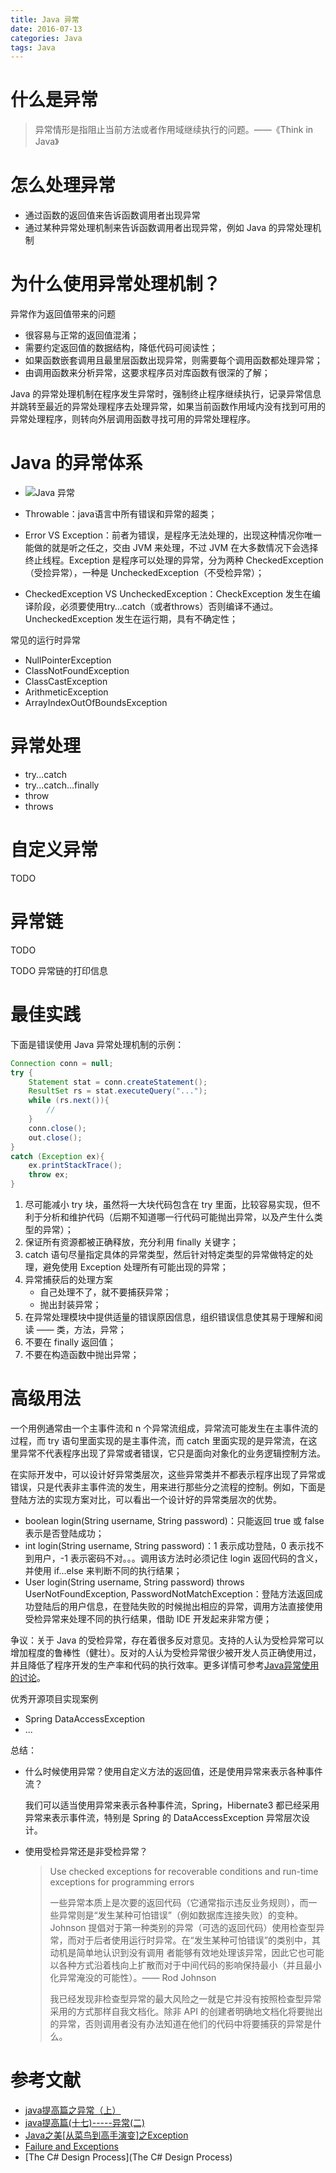 ```yaml
---
title: Java 异常
date: 2016-07-13
categories: Java
tags: Java
---
```


# 什么是异常
> 异常情形是指阻止当前方法或者作用域继续执行的问题。——《Think in Java》

# 怎么处理异常
- 通过函数的返回值来告诉函数调用者出现异常
- 通过某种异常处理机制来告诉函数调用者出现异常，例如 Java 的异常处理机制

# 为什么使用异常处理机制？
异常作为返回值带来的问题
- 很容易与正常的返回值混淆；
- 需要约定返回值的数据结构，降低代码可阅读性；
- 如果函数嵌套调用且最里层函数出现异常，则需要每个调用函数都处理异常；
- 由调用函数来分析异常，这要求程序员对库函数有很深的了解；

Java 的异常处理机制在程序发生异常时，强制终止程序继续执行，记录异常信息并跳转至最近的异常处理程序去处理异常，如果当前函数作用域内没有找到可用的异常处理程序，则转向外层调用函数寻找可用的异常处理程序。

# Java 的异常体系
- ![Java 异常](http://images.cnitblog.com/blog/381060/201311/22185952-834d92bc2bfe498f9a33414cc7a2c8a4.png)

- Throwable：java语言中所有错误和异常的超类；
- Error VS Exception：前者为错误，是程序无法处理的，出现这种情况你唯一能做的就是听之任之，交由 JVM 来处理，不过 JVM 在大多数情况下会选择终止线程。Exception 是程序可以处理的异常，分为两种 CheckedException（受捡异常），一种是 UncheckedException（不受检异常）；
- CheckedException VS UncheckedException：CheckException 发生在编译阶段，必须要使用try…catch（或者throws）否则编译不通过。UncheckedException 发生在运行期，具有不确定性；

常见的运行时异常
- NullPointerException
- ClassNotFoundException
- ClassCastException
- ArithmeticException
- ArrayIndexOutOfBoundsException

# 异常处理
- try...catch
- try...catch...finally
- throw
- throws

# 自定义异常
TODO

# 异常链
TODO

TODO 异常链的打印信息

# 最佳实践
下面是错误使用 Java 异常处理机制的示例：
```java
Connection conn = null;
try {
    Statement stat = conn.createStatement();
    ResultSet rs = stat.executeQuery("...");
    while (rs.next()){
        //
    }
    conn.close();
    out.close();
}
catch (Exception ex){
    ex.printStackTrace();
    throw ex;
}
```

1. 尽可能减小 try 块，虽然将一大块代码包含在 try 里面，比较容易实现，但不利于分析和维护代码（后期不知道哪一行代码可能抛出异常，以及产生什么类型的异常）；
2. 保证所有资源都被正确释放，充分利用 finally 关键字；
3. catch 语句尽量指定具体的异常类型，然后针对特定类型的异常做特定的处理，避免使用 Exception 处理所有可能出现的异常；
4. 异常捕获后的处理方案
    - 自己处理不了，就不要捕获异常；
    - 抛出封装异常；
5. 在异常处理模块中提供适量的错误原因信息，组织错误信息使其易于理解和阅读 —— 类，方法，异常；
6. 不要在 finally 返回值；
7. 不要在构造函数中抛出异常；

# 高级用法
一个用例通常由一个主事件流和 n 个异常流组成，异常流可能发生在主事件流的过程，而 try 语句里面实现的是主事件流，而 catch 里面实现的是异常流，在这里异常不代表程序出现了异常或者错误，它只是面向对象化的业务逻辑控制方法。

在实际开发中，可以设计好异常类层次，这些异常类并不都表示程序出现了异常或错误，只是代表非主事件流的发生，用来进行那些分之流程的控制。例如，下面是登陆方法的实现方案对比，可以看出一个设计好的异常类层次的优势。
- boolean login(String username, String password)：只能返回 true 或 false 表示是否登陆成功；
- int login(String username, String password)：1 表示成功登陆，0 表示找不到用户，-1 表示密码不对。。。调用该方法时必须记住 login 返回代码的含义，并使用 if...else 来判断不同的执行结果；
- User login(String username, String password) throws UserNotFoundException, PasswordNotMatchException：登陆方法返回成功登陆后的用户信息，在登陆失败的时候抛出相应的异常，调用方法直接使用受检异常来处理不同的执行结果，借助 IDE 开发起来非常方便；

争议：关于 Java 的受检异常，存在着很多反对意见。支持的人认为受检异常可以增加程度的鲁棒性（健壮）。反对的人认为受检异常很少被开发人员正确使用过，并且降低了程序开发的生产率和代码的执行效率。更多详情可参考[Java异常使用的讨论](http://www.cnblogs.com/mailingfeng/archive/2012/11/14/2769974.html)。

优秀开源项目实现案例
- Spring DataAccessException
- ...

总结：
- 什么时候使用异常？使用自定义方法的返回值，还是使用异常来表示各种事件流？

    我们可以适当使用异常来表示各种事件流，Spring，Hibernate3 都已经采用异常来表示事件流，特别是 Spring 的 DataAccessException 异常层次设计。

- 使用受检异常还是非受检异常？

    > Use checked exceptions for recoverable conditions and run-time exceptions for programming errors
    >
    > 一些异常本质上是次要的返回代码（它通常指示违反业务规则），而一些异常则是“发生某种可怕错误”（例如数据库连接失败）的变种。Johnson 提倡对于第一种类别的异常（可选的返回代码）使用检查型异常，而对于后者使用运行时异常。在“发生某种可怕错误”的类别中，其动机是简单地认识到没有调用 者能够有效地处理该异常，因此它也可能以各种方式沿着栈向上扩散而对于中间代码的影响保持最小（并且最小化异常淹没的可能性）。—— Rod Johnson
    >
    > 我已经发现非检查型异常的最大风险之一就是它并没有按照检查型异常采用的方式那样自我文档化。除非 API 的创建者明确地文档化将要抛出的异常，否则调用者没有办法知道在他们的代码中将要捕获的异常是什么。

# 参考文献
- [java提高篇之异常（上）](http://www.cnblogs.com/chenssy/p/3438130.html)
- [java提高篇(十七)-----异常(二)](http://www.cnblogs.com/chenssy/p/3453039.html)
- [Java之美[从菜鸟到高手演变]之Exception](http://blog.csdn.net/zhangerqing/article/details/8248186)
- [Failure and Exceptions](http://www.artima.com/intv/solid.html)
- [The C# Design Process](The C# Design Process)
